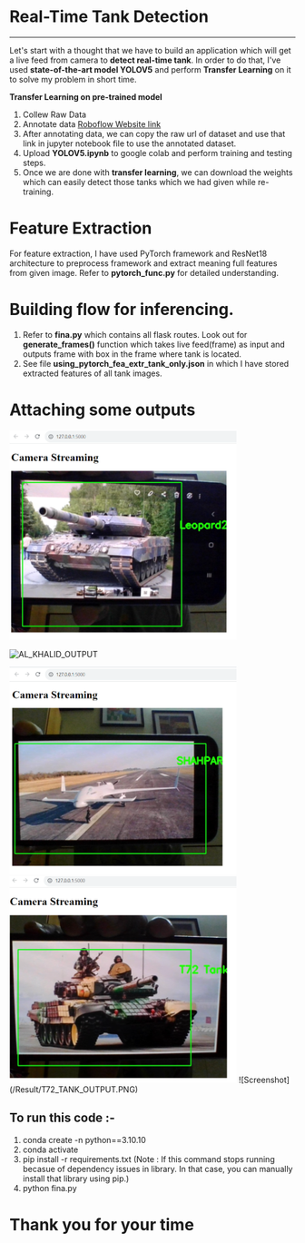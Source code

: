# Real-Time Tank Detection
---
Let's start with a thought that we have to build an application which will get a live feed from camera to **detect real-time tank**. In order to do that, I've used **state-of-the-art model YOLOV5** and perform **Transfer Learning** on it to solve my problem in short time.

**Transfer Learning on pre-trained model**
1. Collew Raw Data
2. Annotate data
   [Roboflow Website link](https://roboflow.com/)   
3. After annotating data, we can copy the raw url of dataset and use that link in jupyter notebook file to use the annotated dataset.  
4. Upload **YOLOV5.ipynb** to google colab and perform training and testing steps.
5. Once we are done with **transfer learning**, we can download the weights which can easily detect those tanks which we had given while re-training.
   
# Feature Extraction 
For feature extraction, I have used PyTorch framework and ResNet18 architecture to preprocess framework and extract meaning full features from given image. Refer to **pytorch_func.py** for detailed understanding.
   
# Building flow for inferencing.
1. Refer to **fina.py** which contains all flask routes. Look out for **generate_frames()** function which takes live feed(frame) as input and outputs frame with box in the frame where tank is located.
2. See file **using_pytorch_fea_extr_tank_only.json** in which I have stored extracted features of all tank images.

# Attaching some outputs

<img width="400" alt="Sample image of output" src="Result\Leopard2_Tank_Output.PNG" />  

![AL_KHALID_OUTPUT](https://github.com/kenil22/Tank_Detection_Yolov5/assets/73990461/08eaa47d-ce73-4322-885f-222821d1906b)

<img width="400" alt="Sample image of output" src="Result\SHAHPAR_UAV_OUTPUT.PNG" />

<img width="400" alt="Sample image of output" src="Result\T72_TANK_OUTPUT.PNG" />
![Screenshot](/Result/T72_TANK_OUTPUT.PNG)

## To run this code :-

1. conda create -n <env-name> python==3.10.10
2. conda activate <env-name>
3. pip install -r requirements.txt 
   (Note : If this command stops running becasue of dependency issues in library. In that case, you can manually install that library using pip.)
4. python fina.py  
   

# Thank you for your time
